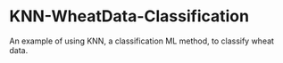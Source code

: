 # KNN-WheatData-Classification
An example of using KNN, a classification ML method, to classify wheat data. 
